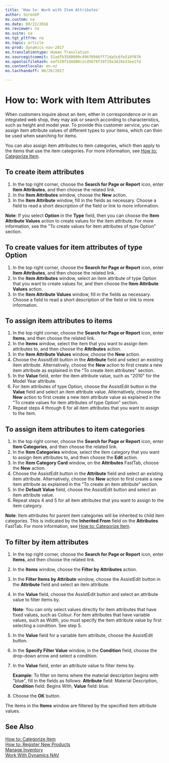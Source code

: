 ```yaml
---
title: 'How to: Work with Item Attributes'
author: SorenGP
ms.custom: na
ms.date: 09/22/2016
ms.reviewer: na
ms.suite: na
ms.tgt_pltfrm: na
ms.topic: article
ms-prod: dynamics-nav-2017
ms.translationtype: Human Translation
ms.sourcegitcommit: 51adfb3588099c496f0946ff71da5c6fe518f070
ms.openlocfilehash: eaf539f1d4d00c2cd5679f39f29a3428e33ee1fd
ms.contentlocale: en-nz
ms.lasthandoff: 06/26/2017

---
```


# <a name="how-to-work-with-item-attributes"></a>How to: Work with Item Attributes
When customers inquire about an item, either in correspondence or in an integrated web shop, they may ask or search according to characteristics, such as height and model year. To provide this customer service, you can assign item attribute values of different types to your items, which can then be used when searching for items.

You can also assign item attributes to item categories, which then apply to the items that use the item categories. For more information, see [How to: Categorize Item](inventory-how-categorize-items.md).

## <a name="to-create-item-attributes"></a>To create item attributes
1. In the top right corner, choose the **Search for Page or Report** icon, enter **Item Attributes**, and then choose the related link.
2. In the **Item Attributes** window, choose the **New** action.
3. In the **Item Attribute** window, fill in the fields as necessary. Choose a field to read a short description of the field or link to more information.

**Note**: If you select **Option** in the **Type** field, then you can choose the **Item Attribute Values** action to create values for the item attribute. For more information, see the "To create values for item attributes of type Option" section.  

## <a name="to-create-values-for-item-attributes-of-type-option"></a>To create values for item attributes of type Option
1. In the top right corner, choose the **Search for Page or Report** icon, enter **Item Attributes**, and then choose the related link.
2. In the **Item Attributes** window, select an item attribute of type Option that you want to create values for, and then choose the **Item Attribute Values** action.
3. In the **Item Attribute Values** window, fill in the fields as necessary. Choose a field to read a short description of the field or link to more information.

## <a name="to-assign-item-attributes-to-items"></a>To assign item attributes to items
1. In the top right corner, choose the **Search for Page or Report** icon, enter **Items**, and then choose the related link.
2. In the **Items** window, select the item that you want to assign item attributes to, and then choose the **Attributes** action.
3. In the **Item Attribute Values** window, choose the **New** action.
4. Choose the AssistEdit button in the **Attribute** field and select an existing item attribute. Alternatively, choose the **New** action to first create a new item attribute as explained in the "To create item attributes" section.
5. In the **Value** field, enter the item attribute value, such as "2010" for the Model Year attribute.
6. For item attributes of type Option, choose the AssistEdit button in the **Value** field and select an item attribute value. Alternatively, choose the **New** action to first create a new item attribute value as explained in the "To create values for item attributes of type Option" section.
7. Repeat steps 4 through 6 for all item attributes that you want to assign to the item.

## <a name="to-assign-item-attributes-to-item-categories"></a>To assign item attributes to item categories
1. In the top right corner, choose the **Search for Page or Report** icon, enter **Item Categories**, and then choose the related link.
2. In the **Item Categories** window, select the item category that you want to assign item attributes to, and then choose the **Edit** action.
3. In the **Item Category Card** window, on the **Attributes** FastTab, choose the **New** action.
4. Choose the AssistEdit button in the **Attribute** field and select an existing item attribute. Alternatively, choose the **New** action to first create a new item attribute as explained in the "To create an item attribute" section.
5. In the **Default Value** field, choose the AssistEdit button and select an item attribute value.
6. Repeat steps 4 and 5 for all item attributes that you want to assign to the item category.

**Note**: Item attributes for parent item categories will be inherited to child item categories. This is indicated by the **Inherited From** field on the **Attributes** FastTab. For more information, see [How to: Categorize Item](inventory-how-categorize-items.md).

## <a name="to-filter-by-item-attributes"></a>To filter by item attributes
1. In the top right corner, choose the **Search for Page or Report** icon, enter **Items**, and then choose the related link.
2. In the **Items** window, choose the **Filter by Attributes** action.
3. In the **Filter Items by Attribute** window, choose the AssistEdit button in the **Attribute** field and select an item attribute.
4. In the **Value** field, choose the AssistEdit button and select an attribute value to filter items by.

    **Note**: You can only select values directly for item attributes that have fixed values, such as Colour. For item attributes that have variable values, such as Width, you must specify the item attribute value by first selecting a condition. See step 5.
5. In the **Value** field for a variable item attribute, choose the AssistEdit button.
6. In the **Specify Filter Value** window, in the **Condition** field, choose the drop-down arrow and select a condition.
7. In the **Value** field, enter an attribute value to filter items by.

    **Example**: To filter on items where the material description begins with "blue", fill in the fields as follows: **Attribute** field: Material Description, **Condition** field: Begins With, **Value** field: blue.
8. Choose the **OK** button.   

The items in the **Items** window are filtered by the specified item attribute values.

## <a name="see-also"></a>See Also
[How to: Categorize Item](inventory-how-categorize-items.md)    
[How to: Register New Products](inventory-how-register-new-products.md)  
[Manage Inventory](inventory-manage-inventory.md)  
[Work With Dynamics NAV](ui-work-product.md)

